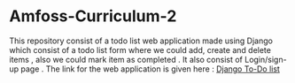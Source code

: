 # Amfoss-Curriculum-2

This repository consist of a todo list web application made using Django which consist of a todo list form where we could add, create and delete items , also we could mark item as completed . It also consist of Login/sign-up page .
The link for the web application is given here : [Django To-Do list](http://itsabhinavm.pythonanywhere.com/)
